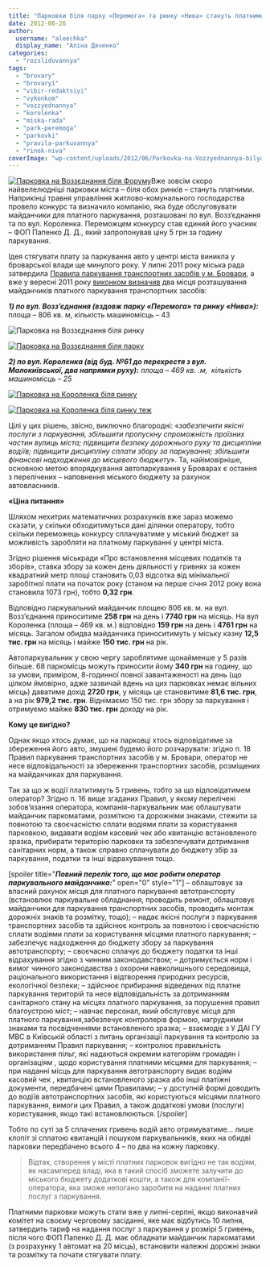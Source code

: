 ```yaml
---
title: "Парковки біля парку «Перемога» та ринку «Нива» стануть платними"
date: 2012-06-26
author: 
  username: "aleechka"
  display_name: "Аліна Дяченко"
categories: 
  - "rozsliduvannya"
tags: 
  - "brovary"
  - "brovaryi"
  - "vibir-redaktsiyi"
  - "vykonkom"
  - "vozzyednannya"
  - "korolenka"
  - "miska-rada"
  - "park-peremoga"
  - "parkovki"
  - "pravila-parkuvannya"
  - "rinok-niva"
coverImage: "wp-content/uploads/2012/06/Parkovka-na-Vozzyednannya-bilya-rinku.jpg"
---
```


[![](https://mpz.brovary.org/wp-content/uploads/2012/06/Parkovka-na-Vozzyednannya-bilya-Forumu.jpg "Парковка на Воззєднання біля Форуму")](https://mpz.brovary.org/wp-content/uploads/2012/06/Parkovka-na-Vozzyednannya-bilya-Forumu.jpg)Вже зовсім скоро найвелелюдніші парковки міста – біля обох ринків – стануть платними. Наприкінці травня управління житлово-комунального господарства провело конкурс та визначило компанію, яка буде обслуговувати майданчики для платного паркування, розташовані по вул. Возз’єднання та по вул. Короленка. Переможцем конкурсу став єдиний його учасник – ФОП Папенко Д. Д., який запропонував ціну 5 грн за годину паркування.

Ідея стягувати плату за паркування авто у центрі міста виникла у броварської влади ще минулого року. У липні 2011 року міська рада затвердила [Правила паркування транспортних засобів у м. Бровари](http://rizanenko.org/downloads/doc/10_sesia_BMR/13.pdf), а вже у вересні 2011 року [виконком визначив](http://rada.mpz.brovary.org/index.php%5Eoption=com_content&view=article&id=4675_-130911-457-q-q&catid=2&Itemid=3.htm) два місця розташування майданчиків платного паркування транспортних засобів:

_**1) по вул. Возз’єднання (вздовж парку «Перемога» та ринку «Нива»):**_ площа – 806 кв. м, кількість машиномісць – 43

![](https://mpz.brovary.org/wp-content/uploads/2012/06/Parkovka-na-Vozzyednannya-bilya-rinku.jpg "Парковка на Воззєднання біля ринку")

[![](https://mpz.brovary.org/wp-content/uploads/2012/06/Parkovka-na-Vozzyednannya-bilya-parku.jpg "Парковка на Воззєднання біля парку")](https://mpz.brovary.org/wp-content/uploads/2012/06/Parkovka-na-Vozzyednannya-bilya-parku.jpg)

_**2) по вул. Короленка (від буд. №61 до перехрестя з вул. Малокиївської, два напрямки руху):** площа – 469 кв. .м,  кількість машиномісць – 25_

[![](https://mpz.brovary.org/wp-content/uploads/2012/06/Parkovka-na-Korolenka-bilya-rinku.jpg "Парковка на Короленка біля ринку")](https://mpz.brovary.org/wp-content/uploads/2012/06/Parkovka-na-Korolenka-bilya-rinku.jpg)

[![](https://mpz.brovary.org/wp-content/uploads/2012/06/Parkovka-na-Korolenka-bilya-rinku-tezh.jpg "Парковка на Короленка біля ринку теж")](https://mpz.brovary.org/wp-content/uploads/2012/06/Parkovka-na-Korolenka-bilya-rinku-tezh.jpg)

Цілі у цих рішень, звісно, виключно благородні: «_забезпечити якісні послуги з паркування, збільшити пропускну спроможність проїзних частин вулиць міста; підвищити безпеку дорожнього руху та дисципліни водіїв; підвищити дисципліну сплати збору за паркування; збільшити фінансові надходження до місцевого бюджету_». Та, найімовірніше, основною метою впорядкування автопаркування у Броварах є остання з перелічених – наповнення міського бюджету за рахунок автовласників.

**«Ціна питання»**

Шляхом нехитрих математичних розрахунків вже зараз можемо сказати, у скільки обходитимуться дані ділянки оператору, тобто скільки переможець конкурсу сплачуватиме у міський бюджет за можливість заробляти на платному паркуванні у центрі міста.

Згідно рішення міськради «Про встановлення місцевих податків та зборів», ставка збору за кожен день діяльності у гривнях за кожен квадратний метр площі становить 0,03 відсотка від мінімальної заробітної плати на початок року (станом на перше січня 2012 року вона становила 1073 грн), тобто **0,32 грн**.

Відповідно паркувальний майданчик площею 806 кв. м. на вул. Возз’єднання приноситиме **258 грн** на день і **7740 грн** на місяць. На вул Короленка (площа – 469 кв. м.) відповідно **159 грн** на день і **4761 грн** на місяць. Загалом обидва майданчика приноситимуть у міську казну **12,5 тис. грн** на місяць і майже **150 тис. грн** на рік.

Автопаркувальник у свою чергу зароблятиме щонайменше у 5 разів більше. 68 паркомісць можуть приносити йому **340 грн** на годину, що за умови, приміром, 8-годинної повної завантаженості на день (що цілком ймовірно, адже зазвичай вдень на цих парковках немає вільних місць) даватиме дохід **2720 грн**, у місяць це становитиме **81,6 тис. грн**, а на рік **979,2 тис. грн**. Віднімаємо 150 тис. грн збору за паркування і отримуємо майже **830 тис. грн** доходу на рік.

**Кому це вигідно?**

Однак якщо хтось думає, що на парковці хтось відповідатиме за збереження його авто, змушені будемо його розчарувати: згідно п. 18 Правил паркування транспортних засобів у м. Бровари, оператор не несе відповідальності за збереження транспортних засобів, розміщених на майданчиках для паркування.

Так за що ж водії платитимуть 5 гривень, тобто за що відповідатимем оператор? Згідно п. 16 вище згаданих Правил, у якому перелічені зобов’язання оператора, компанія-паркувальник має облаштувати майданчик паркоматами, розміткою та дорожніми знаками, стежити за повнотою та своєчасністю сплати водіями плати за користування парковкою, видавати водіям касовий чек або квитанцію встановленого зразка, прибирати територію парковки та забезпечувати дотримання санітарних норм, а також справно сплачувати до бюджету збір за паркування, податки та інші відрахування тощо.

\[spoiler title="**_Повний перелік того, що має робити оператор паркувального майданчика:_**" open="0" style="1"\] – облаштовує за власний рахунок місця для платного паркування автотранспорту (встановлює паркувальне обладнання, проводить ремонт, облаштовує майданчики для паркування транспортних засобів, проводить монтаж дорожніх знаків та розмітку, тощо); – надає якісні послуги з паркування транспортних засобів та здійснює контроль за повнотою і своєчасністю сплати водіями плати за користування місцями платного паркування; – забезпечує надходження до бюджету збору за паркування автотранспорту; – своєчасно сплачує до бюджету податки та інші відрахування згідно з чинним законодавством; – дотримується норм і вимог чинного законодавства з охорони навколишнього середовища, раціонального використання і відтворення природних ресурсів, екологічної безпеки; – здійснює прибирання відведених під платне паркування територій та несе відповідальність за дотриманням санітарного стану на місцях платного паркування, за порушення правил благоустрою міст; – навчає персонал, який обслуговує місця для платного паркування,забезпечує контролерів формою, нагрудними знаками та посвідченнями встановленого зразка; – взаємодіє з У ДАІ ГУ МВС в Київській області з питань організації паркування та контролю за дотриманням Правил паркування; – контролює правильність використання пільг, які надаються окремим категоріям громадян і організаціям , щодо користування платними місцями для паркування; – при наданні місць для паркування автотранспорту видає водіям касовий чек , квитанцію встановленого зразка або інші платіжні документи, передбачені цими Правилами; – у доступній формі доводить до водіїв автотранспортних засобів, які користуються місцями платного паркування, вимоги цих Правил, а також додаткові умови (послуги) користування, якщо такі встановлюються. \[/spoiler\]

Тобто по суті за 5 сплачених гривень водій авто отримуватиме… лише клопіт зі сплатою квитанцій і пошуком паркувальників, яких на обидві парковки передбачено всього 4 – по два на кожну парковку.

> Відтак, створення у місті платних парковок вигідно не так водіям, як насамперед владі, яка в такий спосіб зможете залучити до міського бюджету додаткові кошти, а також для компанії-оператора, яка зможе непогано заробити на наданні платних послуг з паркування.

Платними парковки можуть стати вже у липні-серпні, якщо виконавчий комітет на своєму черговому засіданні, яке має відбутись 10 липня, затвердить тариф на надання послуг з паркування у розмірі 5 гривень, після чого ФОП Папенко Д. Д. має обладнати майданчик паркоматами (з розрахунку 1 автомат на 20 місць), встановити належні дорожні знаки та розмітку та почати стягувати плату.
